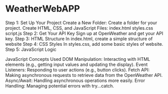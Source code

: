 # WeatherWebAPP
Step 1: Set Up Your Project
Create a New Folder: Create a folder for your project.
Create HTML, CSS, and JavaScript Files:
index.html
styles.css
script.js
Step 2: Get Your API Key
Sign up at OpenWeather and get your API key.
Step 3: HTML Structure
In index.html, create a simple structure of website
Step 4: CSS Styles
In styles.css, add some basic styles of website.
Step 5: JavaScript Logic


JavaScript Concepts Used
DOM Manipulation: Interacting with HTML elements (e.g., getting input values and updating the display).
Event Listeners: Responding to user actions (e.g., button clicks).
Fetch API: Making asynchronous requests to retrieve data from the OpenWeather API.
Async/Await: Handling asynchronous operations more easily.
Error Handling: Managing potential errors with try...catch.
